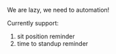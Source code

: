 We are lazy, we need to automation!

Currently support:
1. sit position reminder 
2. time to standup reminder
